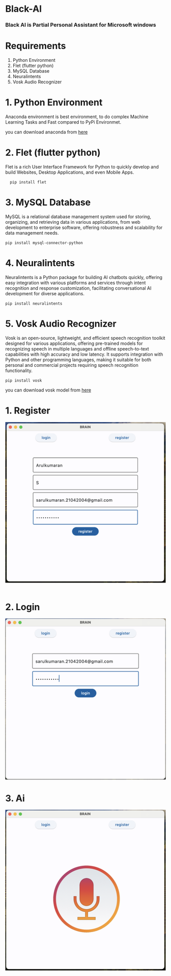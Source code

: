 # Black-AI

### Black AI is Partial Personal Assistant for Microsoft windows

# Requirements

<ol>
  <li>Python Environment</li>
  <li>Flet (flutter python)</li>
  <li>MySQL Database</li>
  <li>Neuralintents</li>
  <li>Vosk Audio Recognizer</li>
</ol>

# 1. Python Environment

<p>Anaconda environment is best environment, to do complex Machine Learning Tasks and Fast compared to PyPi Environmet.</p>
<p>you can download anaconda from <a href="https://www.anaconda.com/download">here</a></p>

# 2. Flet (flutter python)

<p>Flet is a rich User Interface Framework for Python to quickly develop and build Websites, Desktop Applications, and even Mobile Apps.</p>
      
      pip install flet

# 3. MySQL Database

<p>MySQL is a relational database management system used for storing, organizing, and retrieving data in various applications, from web development to enterprise software, offering robustness and scalability for data management needs.</p>

    pip install mysql-connector-python

# 4. Neuralintents 

<p>Neuralintents is a Python package for building AI chatbots quickly, offering easy integration with various platforms and services through intent recognition and response customization, facilitating conversational AI development for diverse applications.</p>

    pip install neuralintents

# 5. Vosk Audio Recognizer

<p>Vosk is an open-source, lightweight, and efficient speech recognition toolkit designed for various applications, offering pre-trained models for recognizing speech in multiple languages and offline speech-to-text capabilities with high accuracy and low latency. It supports integration with Python and other programming languages, making it suitable for both personal and commercial projects requiring speech recognition functionality.</p>

    pip install vosk

<p>you can download vosk model from <a href="https://alphacephei.com/vosk/models/vosk-model-en-us-0.42-gigaspeech.zip">here</a></p>


# 1. Register 
<img src="register.png">

<br>
<br>

# 2. Login
<img src="login.png">

# 3. Ai
<img src="ai.png">
